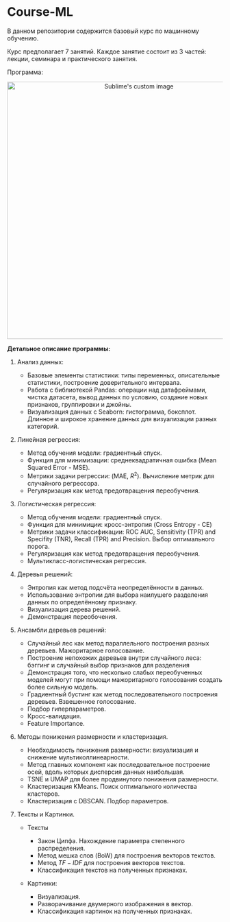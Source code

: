 # Course-ML
В данном репозитории содержится базовый курс по машинному обучению. 

Курс предполагает 7 занятий. Каждое занятие состоит из 3 частей: лекции, семинара и практического занятия. 

Программа:

<p align="center">
  <img src="https://user-images.githubusercontent.com/94602743/205162932-a796c5bf-3b5a-41f6-adb4-0761dd76851e.png" width="600" alt="Sublime's custom image"/>
</p>

**Детальное описание программы:**
1. Анализ данных: <br>
    - Базовые элементы статистики: типы переменных, описательные статистики, построение доверительного интервала. 
    - Работа с библиотекой Pandas: операции над датафреймами, чистка датасета, вывод данных по условию, создание новых признаков, группировки и джойны. 
    - Визуализация данных с Seaborn: гистограмма, боксплот. Длинное и широкое хранение данных для визуализации разных категорий. 
  
2. Линейная регрессия:
    - Метод обучения модели: градиентный спуск.
    - Функция для минимизации: среднеквадратичная ошибка (Mean Squared Error - MSE).
    - Метрики задачи регрессии: (MAE, $R^2$). Вычисление метрик для случайного регрессора.
    - Регуляризация как метод предотвращения переобучения.
    
3. Логистическая регрессия: 
    - Метод обучения модели: градиентный спуск.
    - Функция для минимиции: кросс-энтропия (Cross Entropy - CE)
    - Метрики задачи классификации: ROC AUC, Sensitivity (TPR) and Specifity (TNR), Recall (TPR) and Precision. Выбор оптимального порога. 
    - Регуляризация как метод предотвращения переобучения.
    - Мультикласс-логистическая регрессия.
    
4. Деревья решений:
    - Энтропия как метод подсчёта неопределённости в данных.
    - Использование энтропии для выбора наилушего разделения данных по определённому признаку. 
    - Визуализация дерева решений. 
    - Демонстрация переобочения.

5. Ансамбли деревьев решений: 
    - Случайный лес как метод параллельного построения разных деревьев. Мажоритарное голосование.  
    - Построение непохожих деревьев внутри случайного леса: бэггинг и случайный выбор признаков для разделения
    - Демонстрация того, что несколько слабых переобученных моделей могут при помощи мажоритарного голосования создать более сильную модель. 
    - Градиентный бустинг как метод последовательного построения деревьев. Взвешенное голосование. 
    - Подбор гиперпараметров.
    - Кросс-валидация.
    - Feature Importance. 
 
6. Методы понижения размерности и кластеризация.
    - Необходимость понижения размерности: визуализация и снижение мультиколлинеарности.
    - Метод главных компонент как последовательное построение осей, вдоль которых дисперсия данных наибольшая. 
    - TSNE и UMAP для более продвинутого понижения размерности. 
    - Кластеризация KMeans. Поиск оптимального количества кластеров. 
    - Кластеризация с DBSCAN. Подбор параметров. 
    
7. Тексты и Картинки.
    - Тексты
      - Закон Ципфа. Нахождение параметра степенного распределения. 
      - Метод мешка слов (BoW) для построения векторов текстов. 
      - Метод $TF-IDF$ для построения векторов текстов. 
      - Классификация текстов на полученных признаках. 

    - Картинки:
      - Визуализация. 
      - Разворачивание двумерного изображения в вектор. 
      - Классификация картинок на полученных признаках. 
